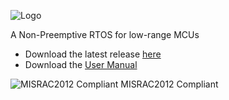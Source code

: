 ![Logo](https://sites.google.com/site/controlpoli2/quarkts.jpg)

A Non-Preemptive RTOS for low-range MCUs 
* Download the latest release [here](https://github.com/TECREA/QuarkTS/releases)
* Download the [User Manual](https://github.com/TECREA/QuarkTS/blob/master/quarkts_usermanual.pdf)

![MISRAC2012 Compliant](https://i2.wp.com/emenda.com/wp-content/uploads/2016/08/MISRA-1.png?fit=245%2C244&ssl=1)
MISRAC2012 Compliant
